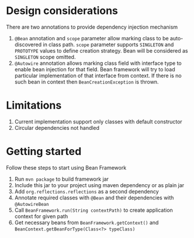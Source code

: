 
# Design considerations
There are two annotations to provide dependency injection mechanism
1) `@Bean` annotation and `scope` parameter allow marking class to be auto-discovered in class
path. `scope` parameter supports `SINGLETON` and `PROTOTYPE` values to define creation strategy.
Bean will be considered as `SINGLETON` scope omitted.
2) `@Autowire` annotation allows marking class field with interface type to enable bean injection for that field.
Bean framework will try to load particular implementation of that interface from context. If there is no such
bean in context then `BeanCreationException` is thrown.

# Limitations
1) Current implementation support only classes with default constructor
2) Circular dependencies not handled

# Getting started
Follow these steps to start using Bean Framework
1) Run `mvn package` to build framework jar
2) Include this jar to your project using maven dependency or as plain jar
3) Add `org.reflections.reflections` as a second dependency
4) Annotate required classes with `@Bean` and their dependencies with `@AutowireBean`
5) Call `BeanFramework.run(String contextPath)` to create application context for given path
6) Get necessary beans from `BeanFramework.getContext()` and `BeanContext.getBeanForType(Class<?> typeClass)`
